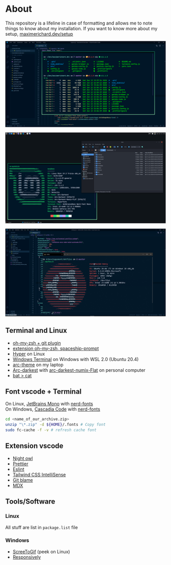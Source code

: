 # About

This repository is a lifeline in case of formatting and allows me to note things to know about my installation. If you want to know more about my setup, [maximerichard.dev/setup](https://maximerichard.dev/setup)

![Vscode and terminal](https://raw.githubusercontent.com/zyhou/dotfiles/master/vscode_terminal.png)

![Desktop Linux](https://raw.githubusercontent.com/zyhou/dotfiles/master/desktop_linux.png)

![Vscode and terminal Windows](https://raw.githubusercontent.com/zyhou/dotfiles/master/vscode_terminal_windows.PNG)

## Terminal and Linux

- [oh-my-zsh + git plugin](https://github.com/robbyrussell/oh-my-zsh/wiki/Plugin:git)
- [extension oh-my-zsh, spaceship-prompt](https://github.com/denysdovhan/spaceship-prompt)
- [Hyper](https://hyper.is/) on Linux
- [Windows Terminal](https://github.com/microsoft/terminal) on Windows with WSL 2.0 (Ubuntu 20.4)
- [arc-theme](https://github.com/jnsh/arc-theme) on my laptop
- [Arc-darkest](https://www.mate-look.org/p/1317409/) with [arc-darkest-numix-Flat](https://www.mate-look.org/p/1333421/) on personal computer
- [bat > cat](https://github.com/sharkdp/bat)

## Font vscode + Terminal

On Linux, [JetBrains Mono](https://www.jetbrains.com/lp/mono/) with [nerd-fonts](https://github.com/ryanoasis/nerd-fonts/tree/master/patched-fonts/JetBrainsMono/Medium/complete)   
On Windows, [Cascadia Code](https://github.com/microsoft/cascadia-code) with [nerd-fonts](https://github.com/ryanoasis/nerd-fonts/tree/master/patched-fonts/CascadiaCode/complete)

```bash
cd <name_of_our_archive.zip>
unzip "\*.zip" -d ${HOME}/.fonts # Copy font
sudo fc-cache -f -v # refresh cache font
```

## Extension vscode

- [Night owl](https://marketplace.visualstudio.com/items?itemName=sdras.night-owl&WT.mc_id=twitter-social-sdras)
- [Prettier](https://marketplace.visualstudio.com/items?itemName=esbenp.prettier-vscode)
- [Eslint](https://marketplace.visualstudio.com/items?itemName=dbaeumer.vscode-eslint)
- [Tailwind CSS IntelliSense](https://marketplace.visualstudio.com/items?itemName=bradlc.vscode-tailwindcss)
- [Git blame](https://marketplace.visualstudio.com/items?itemName=waderyan.gitblame)
- [MDX](https://marketplace.visualstudio.com/items?itemName=silvenon.mdx)

## Tools/Software

### Linux

All stuff are list in `package.list` file

### Windows

- [ScreeToGif](https://www.screentogif.com/) (peek on Linux)
- [Responsively](https://responsively.app/)
